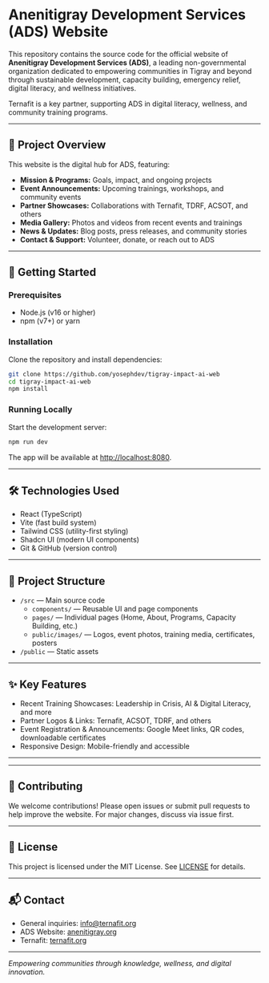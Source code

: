 
# Anenitigray Development Services (ADS) Website

This repository contains the source code for the official website of **Anenitigray Development Services (ADS)**, a leading non-governmental organization dedicated to empowering communities in Tigray and beyond through sustainable development, capacity building, emergency relief, digital literacy, and wellness initiatives.

Ternafit is a key partner, supporting ADS in digital literacy, wellness, and community training programs.

---

## 🌟 Project Overview

This website is the digital hub for ADS, featuring:

- **Mission & Programs:** Goals, impact, and ongoing projects
- **Event Announcements:** Upcoming trainings, workshops, and community events
- **Partner Showcases:** Collaborations with Ternafit, TDRF, ACSOT, and others
- **Media Gallery:** Photos and videos from recent events and trainings
- **News & Updates:** Blog posts, press releases, and community stories
- **Contact & Support:** Volunteer, donate, or reach out to ADS

---

## 🚀 Getting Started

### Prerequisites

- Node.js (v16 or higher)
- npm (v7+) or yarn

### Installation

Clone the repository and install dependencies:

```bash
git clone https://github.com/yosephdev/tigray-impact-ai-web
cd tigray-impact-ai-web
npm install
```

### Running Locally

Start the development server:

```bash
npm run dev
```

The app will be available at [http://localhost:8080](http://localhost:8080).

---

## 🛠️ Technologies Used

- React (TypeScript)
- Vite (fast build system)
- Tailwind CSS (utility-first styling)
- Shadcn UI (modern UI components)
- Git & GitHub (version control)

---

## 📁 Project Structure

- `/src` — Main source code
  - `components/` — Reusable UI and page components
  - `pages/` — Individual pages (Home, About, Programs, Capacity Building, etc.)
  - `public/images/` — Logos, event photos, training media, certificates, posters
- `/public` — Static assets

---

## ✨ Key Features

- Recent Training Showcases: Leadership in Crisis, AI & Digital Literacy, and more
- Partner Logos & Links: Ternafit, ACSOT, TDRF, and others
- Event Registration & Announcements: Google Meet links, QR codes, downloadable certificates
- Responsive Design: Mobile-friendly and accessible

---

---

## 🤝 Contributing

We welcome contributions! Please open issues or submit pull requests to help improve the website. For major changes, discuss via issue first.

---

## 📜 License

This project is licensed under the MIT License. See [LICENSE](LICENSE) for details.

---

## 📬 Contact

- General inquiries: [info@ternafit.org](mailto:info@ternafit.org)
- ADS Website: [anenitigray.org](https://anenitigray.org)
- Ternafit: [ternafit.org](https://ternafit.org)

---

_Empowering communities through knowledge, wellness, and digital innovation._
